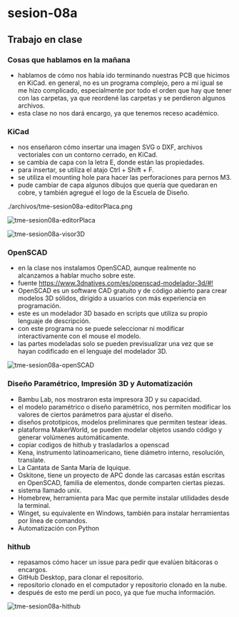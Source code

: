 # sesion-08a

## Trabajo en clase

### Cosas que hablamos en la mañana

- hablamos de cómo nos había ido terminando nuestras PCB que hicimos en KiCad. en general, no es un programa complejo, pero a mí igual se me hizo complicado, especialmente por todo el orden que hay que tener con las carpetas, ya que reordené las carpetas y se perdieron algunos archivos.
- esta clase no nos dará encargo, ya que tenemos receso académico.

### KiCad

- nos enseñaron cómo insertar una imagen SVG o DXF, archivos vectoriales con un contorno cerrado, en KiCad.
- se cambia de capa con la letra E, donde están las propiedades.
- para insertar, se utiliza el atajo Ctrl + Shift + F. 
- se utiliza el mounting hole para hacer las perforaciones para pernos M3.
- pude cambiar de capa algunos dibujos que quería que quedaran en cobre, y también agregué el logo de la Escuela de Diseño.

./archivos/tme-sesion08a-editorPlaca.png

![tme-sesion08a-editorPlaca](https://github.com/user-attachments/assets/ee7f2ad8-6c9d-45f3-a421-d6b60a161475)

![tme-sesion08a-visor3D](https://github.com/user-attachments/assets/8418c092-0b2e-4ea6-b033-d13e1e55e550)

### OpenSCAD

- en la clase nos instalamos OpenSCAD, aunque realmente no alcanzamos a hablar mucho sobre este.
- fuente <https://www.3dnatives.com/es/openscad-modelador-3d/#!>
- OpenSCAD es un software CAD gratuito y de código abierto para crear modelos 3D sólidos, dirigido a usuarios con más experiencia en programación.
- este es un modelador 3D basado en scripts que utiliza su propio lenguaje de descripción.
- con este programa no se puede seleccionar ni modificar interactivamente con el mouse el modelo.
- las partes modeladas solo se pueden previsualizar una vez que se hayan codificado en el lenguaje del modelador 3D.

![tme-sesion08a-openSCAD](https://github.com/user-attachments/assets/8ea2bf85-9e73-4caa-9d96-22fc57386591)

### Diseño Paramétrico, Impresión 3D y Automatización

- Bambu Lab, nos mostraron esta impresora 3D y su capacidad.
- el modelo paramétrico o diseño paramétrico, nos permiten modificar los valores de ciertos parámetros para ajustar el diseño.
- diseños prototipicos, modelos preliminares que permiten testear ideas.
- plataforma MakerWorld, se pueden modelar objetos usando código y generar volúmenes automáticamente.
- copiar codigos de hithub y trasladarlos a openscad
- Kena, instrumento latinoamericano, tiene diámetro interno, resolución, translate.
- La Cantata de Santa María de Iquique.
- Oskitone, tiene un proyecto de APC donde las carcasas están escritas en OpenSCAD, familia de elementos, donde comparten ciertas piezas.
- sistema llamado unix.
- Homebrew, herramienta para Mac que permite instalar utilidades desde la terminal.
- Winget, su equivalente en Windows, también para instalar herramientas por línea de comandos.
- Automatización con Python

### hithub

- repasamos cómo hacer un issue para pedir que evalúen bitácoras o encargos.
- GitHub Desktop, para clonar el repositorio.
- repositorio clonado en el computador y repositorio clonado en la nube.
- después de esto me perdí un poco, ya que fue mucha información.

![tme-sesion08a-hithub](https://github.com/user-attachments/assets/61378535-9435-4050-917c-a9381b8f3d33)

